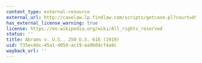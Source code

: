 ```yaml
---
content_type: external-resource
external_url: http://caselaw.lp.findlaw.com/scripts/getcase.pl?court=US&vol=250&invol=616
has_external_license_warning: true
license: https://en.wikipedia.org/wiki/All_rights_reserved
status: ''
title: Abrams v. U.S., 250 U.S. 616 (1919)
uid: f35ec4dc-45a1-4059-ac19-ea9b04cf4a8c
wayback_url: ''
---
```

